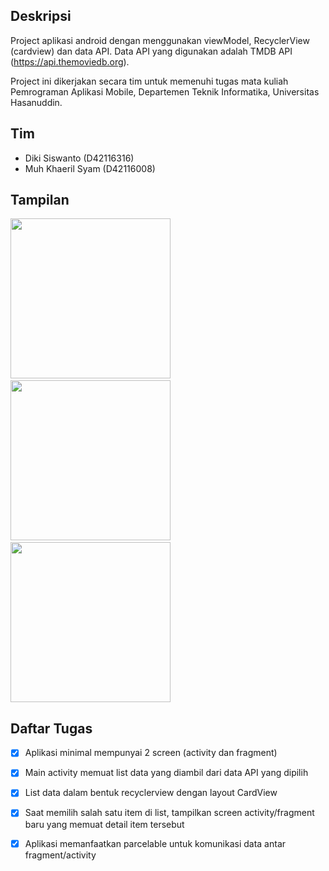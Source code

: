 ## Deskripsi

Project aplikasi android dengan menggunakan viewModel, RecyclerView (cardview) dan data API. Data API yang digunakan adalah TMDB API (https://api.themoviedb.org).

Project ini dikerjakan secara tim untuk memenuhi tugas mata kuliah Pemrograman Aplikasi Mobile, Departemen Teknik Informatika, Universitas Hasanuddin.

## Tim

* Diki Siswanto (D42116316)
* Muh Khaeril Syam (D42116008)

## Tampilan

<img src="https://i.ibb.co/F8MXDV5/Screenshot-1558306866.png" width="256px">&nbsp;&nbsp;&nbsp;&nbsp;<img src="https://i.ibb.co/TY5TJCJ/Screenshot-1558306890.png" width="256px">&nbsp;&nbsp;&nbsp;&nbsp;<img src="https://i.ibb.co/rv26ByZ/Screenshot-1558306898.png" width="256px">


## Daftar Tugas

- [x] Aplikasi minimal mempunyai 2 screen (activity dan fragment)

- [x] Main activity memuat list data yang diambil dari data API yang dipilih

- [x] List data dalam bentuk recyclerview dengan layout CardView

- [x] Saat memilih salah satu item di list, tampilkan screen activity/fragment baru yang memuat detail item tersebut

- [x] Aplikasi memanfaatkan parcelable untuk komunikasi data antar fragment/activity
